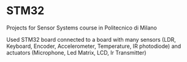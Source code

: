 # STM32

Projects for Sensor Systems course in Politecnico di Milano

Used STM32 board connected to a board with many sensors (LDR, Keyboard, Encoder, Accelerometer, Temperature, IR photodiode) and actuators (Microphone, Led Matrix, LCD, Ir Transmitter)
